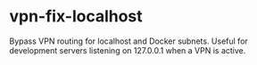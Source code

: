 # vpn-fix-localhost
Bypass VPN routing for localhost and Docker subnets. Useful for development servers listening on 127.0.0.1 when a VPN is active.
